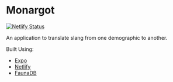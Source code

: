 # Monargot
[![Netlify Status](https://api.netlify.com/api/v1/badges/f27ca278-4dbe-4679-8d37-eeb087648379/deploy-status)](https://app.netlify.com/sites/monargot/deploys)

An application to translate slang from one demographic to another.

Built Using:
- [Expo](https://expo.dev/)
- [Netlify](https://www.netlify.com/)
- [FaunaDB](https://fauna.com/)